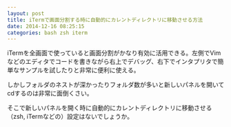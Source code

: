 ```yaml
---
layout: post
title: iTermで画面分割する時に自動的にカレントディレクトリに移動させる方法
date: 2014-12-16 08:25:15
categories: bash zsh iterm
---
```

<p>iTermを全画面で使っていると画面分割がかなり有効に活用できる。左側でVimなどのエディタでコードを書きながら右上でデバッグ、右下でインタプリタで簡単なサンプルを試したりと非常に便利に使える。</p>

<p>しかしフォルダのネストが深かったりフォルダ数が多いと新しいパネルを開いてcdするのは非常に面倒くさい。</p>

<p>そこで新しいパネルを開く時に自動的にカレントディレクトリに移動させる（zsh, iTermなどの）設定はないでしょうか。</p>

